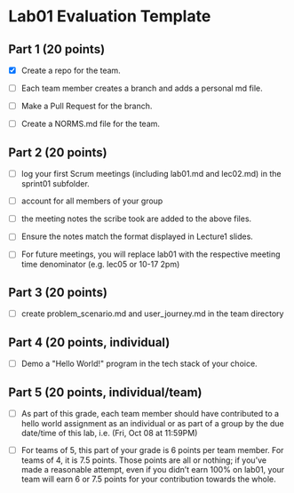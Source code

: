 # Lab01 Evaluation Template

## Part 1 (20 points)

- [x] Create a repo for the team. 

- [ ] Each team member creates a branch and adds a personal md file.

- [ ] Make a Pull Request for the branch.

- [ ] Create a NORMS.md file for the team.

## Part 2 (20 points)

- [ ] log your first Scrum meetings (including lab01.md and lec02.md) in the sprint01 subfolder.

- [ ] account for all members of your group

- [ ] the meeting notes the scribe took are added to the above files. 

- [ ] Ensure the notes match the format displayed in Lecture1 slides.

- [ ] For future meetings, you will replace lab01 with the respective meeting time denominator (e.g. lec05 or 10-17 2pm)

## Part 3 (20 points)

- [ ] create problem_scenario.md and user_journey.md in the team directory

## Part 4 (20 points, individual)

- [ ] Demo a "Hello World!" program in the tech stack of your choice.

## Part 5 (20 points, individual/team)

- [ ] As part of this grade, each team member should have contributed to a hello world assignment as an individual or as part of a group by the due date/time of this lab, i.e. (Fri, Oct 08 at 11:59PM)

- [ ] For teams of 5, this part of your grade is 6 points per team member. For teams of 4, it is 7.5 points. Those points are all or nothing; if you’ve made a reasonable attempt, even if you didn’t earn 100% on lab01, your team will earn 6 or 7.5 points for your contribution towards the whole.
